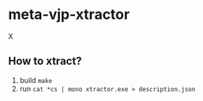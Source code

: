 # meta-vjp-xtractor
X

## How to xtract?
1. build
`make`
2. run
`cat *cs | mono xtractor.exe > description.json`

